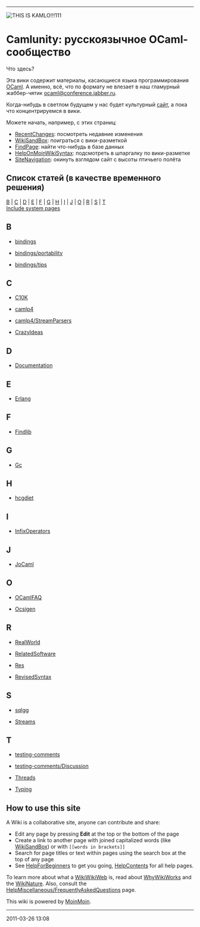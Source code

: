 * * * * *

![THIS IS
KAMLO!!!111](http://gdsfh.dyndns.org/kamlo-ext/kamlo.png "THIS IS KAMLO!!!111")

# Camlunity: русскоязычное OCaml-сообщество

Что здесь?

Эта вики содержит материалы, касающиеся языка программирования
[OCaml](http://caml.inria.fr). А именно, всё, что по формату не влезает
в наш гламурный жаббер-чятик
[ocaml@conference.jabber.ru](xmpp:ocaml@conference.jabber.ru).

Когда-нибудь в светлом будущем у нас будет культурный
[сайт](http://camlunity.ru), а пока что концентрируемся в вики.

Можете начать, например, с этих страниц:

-   [RecentChanges](camlunity.ru/RecentChanges.html): посмотреть
    недавние изменения
-   [WikiSandBox](camlunity.ru/WikiSandBox.html): поиграться с
    вики-разметкой
-   [FindPage](camlunity.ru/FindPage.html): найти что-нибудь в базе
    данных
-   [HelpOnMoinWikiSyntax](camlunity.ru/HelpOnMoinWikiSyntax.html):
    подсмотреть в шпаргалку по вики-разметке
-   [SiteNavigation](camlunity.ru/SiteNavigation.html): окинуть взглядом
    сайт с высоты птичьего полёта

## Список статей (в качестве временного решения)

[B](#idx-B) | [C](#idx-C) | [D](#idx-D) | [E](#idx-E) | [F](#idx-F) |
[G](#idx-G) | [H](#idx-H) | [I](#idx-I) | [J](#idx-J) | [O](#idx-O) |
[R](#idx-R) | [S](#idx-S) | [T](#idx-T)\
 [Include system pages](camlunity.ru/FrontPage.html?allpages=1)

## B

-   [bindings](camlunity.ru/bindings.html)

-   [bindings/portability](camlunity.ru/bindings(2f)portability.html)

-   [bindings/tips](camlunity.ru/bindings(2f)tips.html)

## C

-   [C10K](camlunity.ru/C10K.html)

-   [camlp4](camlunity.ru/camlp4.html)

-   [camlp4/StreamParsers](camlunity.ru/camlp4(2f)StreamParsers.html)

-   [CrazyIdeas](camlunity.ru/CrazyIdeas.html)

## D

-   [Documentation](camlunity.ru/Documentation.html)

## E

-   [Erlang](camlunity.ru/Erlang.html)

## F

-   [Findlib](camlunity.ru/Findlib.html)

## G

-   [Gc](camlunity.ru/Gc.html)

## H

-   [hcgdiet](camlunity.ru/hcgdiet.html)

## I

-   [InfixOperators](camlunity.ru/InfixOperators.html)

## J

-   [JoCaml](camlunity.ru/JoCaml.html)

## O

-   [OCamlFAQ](camlunity.ru/OCamlFAQ.html)

-   [Ocsigen](camlunity.ru/Ocsigen.html)

## R

-   [RealWorld](camlunity.ru/RealWorld.html)

-   [RelatedSoftware](camlunity.ru/RelatedSoftware.html)

-   [Res](camlunity.ru/Res.html)

-   [RevisedSyntax](camlunity.ru/RevisedSyntax.html)

## S

-   [sqlgg](camlunity.ru/sqlgg.html)

-   [Streams](camlunity.ru/Streams.html)

## T

-   [testing-comments](camlunity.ru/testing(2d)comments.html)

-   [testing-comments/Discussion](camlunity.ru/testing(2d)comments(2f)Discussion.html)

-   [Threads](camlunity.ru/Threads.html)

-   [Typing](camlunity.ru/Typing.html)

## How to use this site

A Wiki is a collaborative site, anyone can contribute and share:

-   Edit any page by pressing **Edit** at the top or the bottom of the
    page
-   Create a link to another page with joined capitalized words (like
    [WikiSandBox](camlunity.ru/WikiSandBox.html)) or with
    `[[words in brackets]]`
-   Search for page titles or text within pages using the search box at
    the top of any page
-   See [HelpForBeginners](camlunity.ru/HelpForBeginners.html) to get
    you going, [HelpContents](camlunity.ru/HelpContents.html) for all
    help pages.

To learn more about what a [WikiWikiWeb](camlunity.ru/WikiWikiWeb.html)
is, read about [WhyWikiWorks](http://moinmo.in/WhyWikiWorks "MoinMoin")
and the [WikiNature](http://moinmo.in/WikiNature "MoinMoin"). Also,
consult the
[HelpMiscellaneous/FrequentlyAskedQuestions](camlunity.ru/HelpMiscellaneous(2f)FrequentlyAskedQuestions.html)
page.

This wiki is powered by [MoinMoin](http://moinmo.in/).

* * * * *

2011-03-26 13:08
